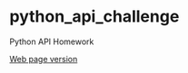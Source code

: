# python_api_challenge
Python API Homework

[Web page version](https://drewpgilmore.github.io/web-design-challenge/)
